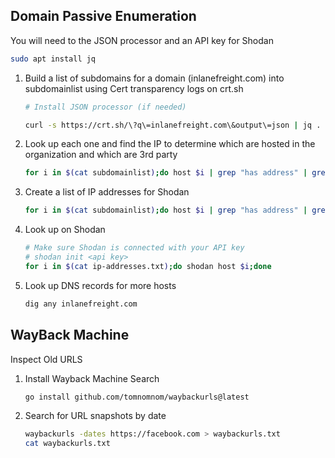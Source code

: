 ## Domain Passive Enumeration

You will need to the JSON processor and an API key for Shodan
```bash
sudo apt install jq
```

1. Build a list of subdomains for a domain (inlanefreight.com) into subdomainlist using Cert transparency logs on crt.sh
   ```bash
   # Install JSON processor (if needed)
   
   curl -s https://crt.sh/\?q\=inlanefreight.com\&output\=json | jq . | grep name | cut -d":" -f2 | grep -v "CN=" | cut -d'"' -f2 | awk '{gsub(/\\n/,"\n");}1;' | sort -u > subdomainlist
   ```

2. Look up each one and find the IP to determine which are hosted in the organization and which are 3rd party
   ```bash
   for i in $(cat subdomainlist);do host $i | grep "has address" | grep inlanefreight.com | cut -d" " -f1,4;done > domain2ip
   ```

3. Create a list of IP addresses for Shodan
   ```bash
   for i in $(cat subdomainlist);do host $i | grep "has address" | grep inlanefreight.com | cut -d" " -f4 >> ip-addresses.txt; done
   ```

4. Look up on Shodan
   ```bash
   # Make sure Shodan is connected with your API key
   # shodan init <api key>
   for i in $(cat ip-addresses.txt);do shodan host $i;done
   ```

5. Look up DNS records for more hosts
   ```bash
   dig any inlanefreight.com
   ```

## WayBack Machine

Inspect Old URLS

1. Install Wayback Machine Search

   ```bash
   go install github.com/tomnomnom/waybackurls@latest
   ```

2. Search for URL snapshots by date
   ```bash
   waybackurls -dates https://facebook.com > waybackurls.txt
   cat waybackurls.txt
   ```

   
